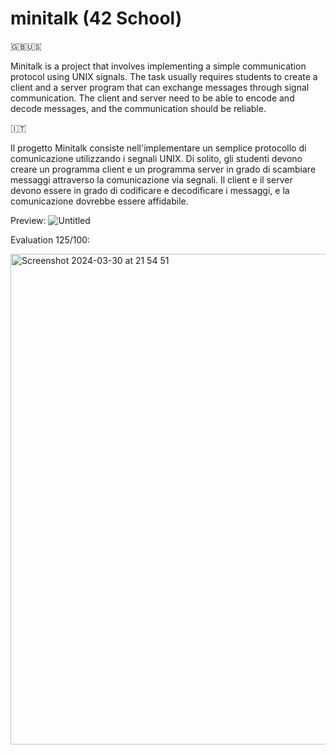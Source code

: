 # minitalk (42 School)

🇬🇧🇺🇸

Minitalk is a project that involves implementing a simple communication protocol using UNIX signals.
The task usually requires students to create a client and a server program that can exchange messages through signal communication.
The client and server need to be able to encode and decode messages, and the communication should be reliable.

🇮🇹

Il progetto Minitalk consiste nell'implementare un semplice protocollo di comunicazione utilizzando i segnali UNIX. 
Di solito, gli studenti devono creare un programma client e un programma server in grado di scambiare messaggi attraverso la comunicazione via segnali.
Il client e il server devono essere in grado di codificare e decodificare i messaggi, e la comunicazione dovrebbe essere affidabile.

Preview:
![Untitled](https://github.com/chsassi/minitalk-42/assets/146337608/98053c3f-663d-470f-8432-91af56ed1fc4)

Evaluation 125/100:

<img width="785" alt="Screenshot 2024-03-30 at 21 54 51" src="https://github.com/chsassi/minitalk-42/assets/146337608/294bbbf9-f04c-44ae-adfd-62e200f933c7">

